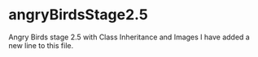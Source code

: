 # angryBirdsStage2.5
Angry Birds stage 2.5 with Class Inheritance and Images
I have added a new line to this file.